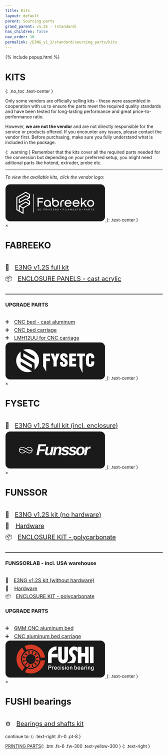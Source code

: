 ```yaml
---
title: Kits
layout: default
parent: Sourcing parts
grand_parent: v1.2S - (standard)
has_children: false
nav_order: 10
permalink: /E3NG_v1_2/standard/sourcing_parts/kits
---
```


{% include popup.html %}

# KITS
{: .no_toc .text-center }

Only some vendors are officially selling kits - these were assembled in cooperation with us to ensure the parts meet the required quality standards and have been tested for long-lasting performance and great price-to-performance ratio.

However, **we are not the vendor** and are not directly responsible for the service or products offered. If you encounter any issues, please contact the vendor first. Before purchasing, make sure you fully understand what is included in the package.

{: .warning }
Remember that the kits cover all the required parts needed for the conversion but depending on your preferred setup, you might need aditional parts like hotend, extruder, probe etc.

---
*To view the available kits, click the vendor logo:*

<!-- FABREEKO -->
<a href="#" onclick="showPopup('popup1'); return false;">
  <img src="../../../assets/images/fabreeko_btn.png" alt="Open Popup" style="width:320px; height:auto; cursor:pointer;">
</a>
{: .text-center }

<div id="popup1" class="popup">
  <span class="close" onclick="hidePopup('popup1')">&times;</span>
  <h1>FABREEKO</h1><br>
  <div style="font-size: 20px; line-height: 1.8;">
    <span style="margin-right: 12px;">🧰</span>
    <a href="https://www.fabreeko.com/products/ender-3-ng-core-xy-conversion-kit-by-honeybadger">E3NG v1.2S full kit</a><br>
    <span style="margin-right: 12px;">📦</span>
    <a href="https://www.fabreeko.com/products/cast-acrylic-panel-set-for-ender-3-ng">ENCLOSURE PANELS - cast acrylic</a><br>
  </div>
    <hr style="margin-top: 30px; border: none; border-top: 1px solid #555;">
  <h3>UPGRADE PARTS</h3><br>
  <div style="font-size: 16px; line-height: 1.6;">
    <span style="margin-right: 12px;">➕</span>
    <a href="https://www.fabreeko.com/products/ender-3-ng-cast-aluminum-bed-by-honeybadger">CNC bed - cast aluminum</a><br>
    <span style="margin-right: 12px;">➕</span>
    <a href="https://www.fabreeko.com/products/ender-3-ng-bed-carriage-by-honeybadger">CNC bed carriage</a><br>
    <span style="margin-right: 12px;">➕</span>
    <a href="https://www.fabreeko.com/products/lmh12uu-bearing-by-honeybadger">LMH12UU for CNC carriage</a>
  </div>
</div>

<!-- FYSETC -->
<a href="#" onclick="showPopup('popup2'); return false;">
  <img src="../../../assets/images/fysetc_btn.png" alt="Open Popup" style="width:320px; height:auto; cursor:pointer;">
</a>
{: .text-center }

<div id="popup2" class="popup">
  <span class="close" onclick="hidePopup('popup2')">&times;</span>
  <h1>FYSETC</h1><br>
  <div style="font-size: 20px; line-height: 1.8;">
    <span style="margin-right: 12px;">🧰</span>
    <a href="https://s.click.aliexpress.com/e/_oFhekto">E3NG v1.2S full kit (incl. enclosure)</a>
  </div>
</div>

<!-- FUNSSOR -->
<a href="#" onclick="showPopup('popup3'); return false;">
  <img src="../../../assets/images/funssor_btn.png" alt="Open Popup" style="width:320px; height:auto; cursor:pointer;">
</a>
{: .text-center }

<div id="popup3" class="popup">
  <span class="close" onclick="hidePopup('popup3')">&times;</span>
  <h1>FUNSSOR</h1><br>
  <div style="font-size: 20px; line-height: 1.8;">
    <span style="margin-right: 12px;">🧰</span>
    <a href="https://s.click.aliexpress.com/e/_ooF6WBw">E3NG v1.2S kit (no hardware)</a><br>
    <span style="margin-right: 14px;">🔩</span>
    <a href="https://s.click.aliexpress.com/e/_omNZg0k">Hardware</a><br>
    <span style="margin-right: 12px;">📦</span>
    <a href="https://s.click.aliexpress.com/e/_oD5DAoU">ENCLOSURE KIT - polycarbonate</a><br>
  </div>
  <hr style="margin-top: 30px; border: none; border-top: 1px solid #555;">
  <h3>FUNSSORLAB - incl. USA warehouse</h3><br>
  <div style="font-size: 16px; line-height: 1.6;">
    <span style="margin-right: 12px;">🧰</span>
    <a href="https://www.funssorlab.com/products/funssor-ender-3-ng-v12-corexy-conversion-motion-and-electronics-diy-kit?VariantsId=10611">E3NG v1.2S kit (without hardware)</a><br>
    <span style="margin-right: 14px;">🔩</span>
    <a href="https://www.funssorlab.com/products/funssor-ender-3-ng-v12-corexy-conversion-hardware-screw-nuts-kit?VariantsId=10607">Hardware</a><br>
    <span style="margin-right: 12px;">📦</span>
    <a href="https://www.funssorlab.com/products/funssor-ender-3-ng-v12-convertion-corexy-3d-printer-upgrade-enclosure-pc-kit-with-screw-pack-optional-4mm-thickness?VariantsId=10686">ENCLOSURE KIT - polycarbonate</a><br>
  </div>
  <h3>UPGRADE PARTS</h3><br>
  <div style="font-size: 16px; line-height: 1.6;">
    <span style="margin-right: 12px;">➕</span>
    <a href="https://s.click.aliexpress.com/e/_op0VN9i">6MM CNC aluminum bed</a><br>
    <span style="margin-right: 12px;">➕</span>
    <a href="https://s.click.aliexpress.com/e/_oCJYEE0">CNC aluminum bed carriage</a>
  </div>
</div>

<!-- FUSHI -->
<a href="#" onclick="showPopup('popup4'); return false;">
  <img src="../../../assets/images/fushi_btn.png" alt="Open Popup" style="width:320px; height:auto; cursor:pointer;">
</a>
{: .text-center }

<div id="popup4" class="popup">
  <span class="close" onclick="hidePopup('popup4')">&times;</span>
  <h1>FUSHI bearings</h1><br>
  <div style="font-size: 20px; line-height: 1.8;">
    <span style="margin-right: 12px;">⚙️</span>
    <a href="https://s.click.aliexpress.com/e/_oCrZCk4">Bearings and shafts kit</a>
  </div>
</div>

continue to:
{: .text-right .lh-0 .pt-8 }

[PRINTING PARTS]{: .btn .fs-6 .fw-300 .text-yellow-300 }
{: .text-right }

[PRINTING PARTS]: https://rh3d.xyz/E3NG_v1_2/standard/printing_parts
